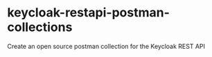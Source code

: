 # keycloak-restapi-postman-collections
Create an open source postman collection for the Keycloak REST API
